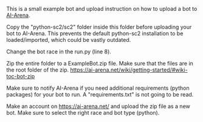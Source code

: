 This is a small example bot and upload instruction on how to upload a bot to [AI-Arena](https://ai-arena.net/).

Copy the "python-sc2/sc2" folder inside this folder before uploading your bot to AI-Arena. This prevents the default python-sc2 installation to be loaded/imported, which could be vastly outdated.

Change the bot race in the run.py (line 8).

Zip the entire folder to a ExampleBot.zip file. Make sure that the files are in the root folder of the zip.
https://ai-arena.net/wiki/getting-started/#wiki-toc-bot-zip

Make sure to notify AI-Arena if you need additional requirements (python packages) for your bot to run. A "requirements.txt" is not going to be read.

Make an account on https://ai-arena.net/ and upload the zip file as a new bot. Make sure to select the right race and bot type (python).
